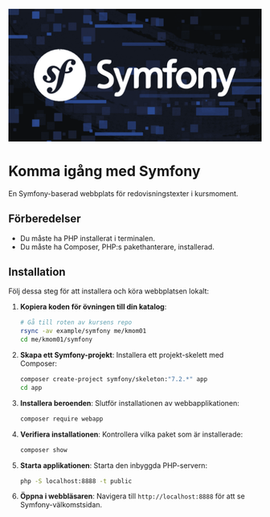 ![Project Banner](public/img/symfony.png)

# Komma igång med Symfony

En Symfony-baserad webbplats för redovisningstexter i kursmoment.

## Förberedelser

- Du måste ha PHP installerat i terminalen.
- Du måste ha Composer, PHP:s pakethanterare, installerad.

## Installation

Följ dessa steg för att installera och köra webbplatsen lokalt:

1. **Kopiera koden för övningen till din katalog**:
   ```bash
   # Gå till roten av kursens repo
   rsync -av example/symfony me/kmom01
   cd me/kmom01/symfony
   ```

2. **Skapa ett Symfony-projekt**:
   Installera ett projekt-skelett med Composer:
   ```bash
   composer create-project symfony/skeleton:"7.2.*" app
   cd app
   ```

3. **Installera beroenden**:
   Slutför installationen av webbapplikationen:
   ```bash
   composer require webapp
   ```

4. **Verifiera installationen**:
   Kontrollera vilka paket som är installerade:
   ```bash
   composer show
   ```

5. **Starta applikationen**:
   Starta den inbyggda PHP-servern:
   ```bash
   php -S localhost:8888 -t public
   ```

6. **Öppna i webbläsaren**:
   Navigera till `http://localhost:8888` för att se Symfony-välkomstsidan.
